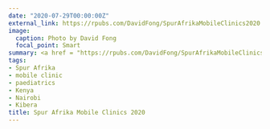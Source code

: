 ```yaml
---
date: "2020-07-29T00:00:00Z"
external_link: https://rpubs.com/DavidFong/SpurAfrikaMobileClinics2020
image:
  caption: Photo by David Fong
  focal_point: Smart
summary: <a href = "https://rpubs.com/DavidFong/SpurAfrikaMobileClinics2020">SpurAfrika</a> mobile clinic report, 2020 (interim).<br/><br/>Spur Afrika mobile clinics were held in January 2020, seeing children from several schools in Kibera, Kenya, and children sponsored by the Spur Afrika Elimsha program. Health activities included medical and dental checks, dental hygiene education and medication education. 885 children were seen, ranging in ages from seven to eighteen years, but mostly in the ten to fourteen year age group. 
tags:
- Spur Afrika
- mobile clinic
- paediatrics
- Kenya
- Nairobi
- Kibera
title: Spur Afrika Mobile Clinics 2020
---
```

